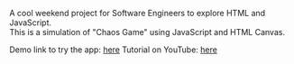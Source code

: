 A cool weekend project for Software Engineers to explore HTML and JavaScript.   
This is a simulation of "Chaos Game" using JavaScript and HTML Canvas.   

Demo link to try the app: [here](https://rachitiitr.github.io/chaos-in-javascript/)
Tutorial on YouTube: [here](https://www.youtube.com/watch?v=oeM_PexPRAg)

